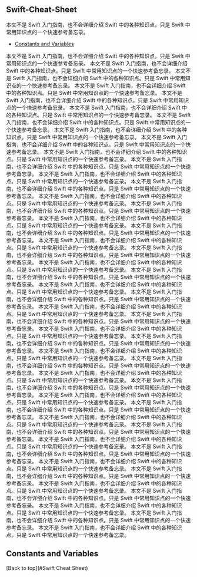 ## Swift-Cheat-Sheet
本文不是 Swift 入门指南，也不会详细介绍 Swift 中的各种知识点。只是 Swift 中常用知识点的一个快速参考备忘录。

* [Constants and Variables](#constants-and-variables)

本文不是 Swift 入门指南，也不会详细介绍 Swift 中的各种知识点。只是 Swift 中常用知识点的一个快速参考备忘录。
本文不是 Swift 入门指南，也不会详细介绍 Swift 中的各种知识点。只是 Swift 中常用知识点的一个快速参考备忘录。
本文不是 Swift 入门指南，也不会详细介绍 Swift 中的各种知识点。只是 Swift 中常用知识点的一个快速参考备忘录。
本文不是 Swift 入门指南，也不会详细介绍 Swift 中的各种知识点。只是 Swift 中常用知识点的一个快速参考备忘录。
本文不是 Swift 入门指南，也不会详细介绍 Swift 中的各种知识点。只是 Swift 中常用知识点的一个快速参考备忘录。
本文不是 Swift 入门指南，也不会详细介绍 Swift 中的各种知识点。只是 Swift 中常用知识点的一个快速参考备忘录。
本文不是 Swift 入门指南，也不会详细介绍 Swift 中的各种知识点。只是 Swift 中常用知识点的一个快速参考备忘录。
本文不是 Swift 入门指南，也不会详细介绍 Swift 中的各种知识点。只是 Swift 中常用知识点的一个快速参考备忘录。
本文不是 Swift 入门指南，也不会详细介绍 Swift 中的各种知识点。只是 Swift 中常用知识点的一个快速参考备忘录。
本文不是 Swift 入门指南，也不会详细介绍 Swift 中的各种知识点。只是 Swift 中常用知识点的一个快速参考备忘录。
本文不是 Swift 入门指南，也不会详细介绍 Swift 中的各种知识点。只是 Swift 中常用知识点的一个快速参考备忘录。
本文不是 Swift 入门指南，也不会详细介绍 Swift 中的各种知识点。只是 Swift 中常用知识点的一个快速参考备忘录。
本文不是 Swift 入门指南，也不会详细介绍 Swift 中的各种知识点。只是 Swift 中常用知识点的一个快速参考备忘录。
本文不是 Swift 入门指南，也不会详细介绍 Swift 中的各种知识点。只是 Swift 中常用知识点的一个快速参考备忘录。
本文不是 Swift 入门指南，也不会详细介绍 Swift 中的各种知识点。只是 Swift 中常用知识点的一个快速参考备忘录。
本文不是 Swift 入门指南，也不会详细介绍 Swift 中的各种知识点。只是 Swift 中常用知识点的一个快速参考备忘录。
本文不是 Swift 入门指南，也不会详细介绍 Swift 中的各种知识点。只是 Swift 中常用知识点的一个快速参考备忘录。
本文不是 Swift 入门指南，也不会详细介绍 Swift 中的各种知识点。只是 Swift 中常用知识点的一个快速参考备忘录。
本文不是 Swift 入门指南，也不会详细介绍 Swift 中的各种知识点。只是 Swift 中常用知识点的一个快速参考备忘录。
本文不是 Swift 入门指南，也不会详细介绍 Swift 中的各种知识点。只是 Swift 中常用知识点的一个快速参考备忘录。
本文不是 Swift 入门指南，也不会详细介绍 Swift 中的各种知识点。只是 Swift 中常用知识点的一个快速参考备忘录。
本文不是 Swift 入门指南，也不会详细介绍 Swift 中的各种知识点。只是 Swift 中常用知识点的一个快速参考备忘录。
本文不是 Swift 入门指南，也不会详细介绍 Swift 中的各种知识点。只是 Swift 中常用知识点的一个快速参考备忘录。
本文不是 Swift 入门指南，也不会详细介绍 Swift 中的各种知识点。只是 Swift 中常用知识点的一个快速参考备忘录。
本文不是 Swift 入门指南，也不会详细介绍 Swift 中的各种知识点。只是 Swift 中常用知识点的一个快速参考备忘录。
本文不是 Swift 入门指南，也不会详细介绍 Swift 中的各种知识点。只是 Swift 中常用知识点的一个快速参考备忘录。
本文不是 Swift 入门指南，也不会详细介绍 Swift 中的各种知识点。只是 Swift 中常用知识点的一个快速参考备忘录。
本文不是 Swift 入门指南，也不会详细介绍 Swift 中的各种知识点。只是 Swift 中常用知识点的一个快速参考备忘录。
本文不是 Swift 入门指南，也不会详细介绍 Swift 中的各种知识点。只是 Swift 中常用知识点的一个快速参考备忘录。
本文不是 Swift 入门指南，也不会详细介绍 Swift 中的各种知识点。只是 Swift 中常用知识点的一个快速参考备忘录。
本文不是 Swift 入门指南，也不会详细介绍 Swift 中的各种知识点。只是 Swift 中常用知识点的一个快速参考备忘录。
本文不是 Swift 入门指南，也不会详细介绍 Swift 中的各种知识点。只是 Swift 中常用知识点的一个快速参考备忘录。
本文不是 Swift 入门指南，也不会详细介绍 Swift 中的各种知识点。只是 Swift 中常用知识点的一个快速参考备忘录。
本文不是 Swift 入门指南，也不会详细介绍 Swift 中的各种知识点。只是 Swift 中常用知识点的一个快速参考备忘录。
本文不是 Swift 入门指南，也不会详细介绍 Swift 中的各种知识点。只是 Swift 中常用知识点的一个快速参考备忘录。
本文不是 Swift 入门指南，也不会详细介绍 Swift 中的各种知识点。只是 Swift 中常用知识点的一个快速参考备忘录。
本文不是 Swift 入门指南，也不会详细介绍 Swift 中的各种知识点。只是 Swift 中常用知识点的一个快速参考备忘录。
本文不是 Swift 入门指南，也不会详细介绍 Swift 中的各种知识点。只是 Swift 中常用知识点的一个快速参考备忘录。
本文不是 Swift 入门指南，也不会详细介绍 Swift 中的各种知识点。只是 Swift 中常用知识点的一个快速参考备忘录。
本文不是 Swift 入门指南，也不会详细介绍 Swift 中的各种知识点。只是 Swift 中常用知识点的一个快速参考备忘录。
本文不是 Swift 入门指南，也不会详细介绍 Swift 中的各种知识点。只是 Swift 中常用知识点的一个快速参考备忘录。
本文不是 Swift 入门指南，也不会详细介绍 Swift 中的各种知识点。只是 Swift 中常用知识点的一个快速参考备忘录。
本文不是 Swift 入门指南，也不会详细介绍 Swift 中的各种知识点。只是 Swift 中常用知识点的一个快速参考备忘录。
本文不是 Swift 入门指南，也不会详细介绍 Swift 中的各种知识点。只是 Swift 中常用知识点的一个快速参考备忘录。

## Constants and Variables

[Back to top](#Swift Cheat Sheet)
